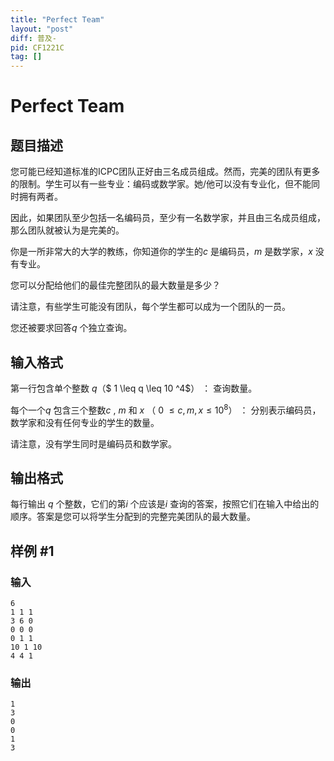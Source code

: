 ```yaml
---
title: "Perfect Team"
layout: "post"
diff: 普及-
pid: CF1221C
tag: []
---
```


# Perfect Team

## 题目描述

您可能已经知道标准的ICPC团队正好由三名成员组成。然而，完美的团队有更多的限制。学生可以有一些专业：编码或数学家。她/他可以没有专业化，但不能同时拥有两者。

因此，如果团队至少包括一名编码员，至少有一名数学家，并且由三名成员组成，那么团队就被认为是完美的。

你是一所非常大的大学的教练，你知道你的学生的$c$ 是编码员，$m$ 是数学家，$x$ 没有专业。

您可以分配给他们的最佳完整团队的最大数量是多少？

请注意，有些学生可能没有团队，每个学生都可以成为一个团队的一员。

您还被要求回答$q$ 个独立查询。

## 输入格式

第一行包含单个整数 $q$（$ 1 \leq q \leq 10 ^4$） ： 查询数量。

每个一个$q$ 包含三个整数$c$ , $m$ 和 $x$ （ 0 $\leq c,m,x \leq 10^8$） ： 分别表示编码员，数学家和没有任何专业的学生的数量。

请注意，没有学生同时是编码员和数学家。

## 输出格式

每行输出 $q$ 个整数，它们的第$i$ 个应该是$i$ 查询的答案，按照它们在输入中给出的顺序。答案是您可以将学生分配到的完整完美团队的最大数量。

## 样例 #1

### 输入

```
6
1 1 1
3 6 0
0 0 0
0 1 1
10 1 10
4 4 1

```

### 输出

```
1
3
0
0
1
3

```

